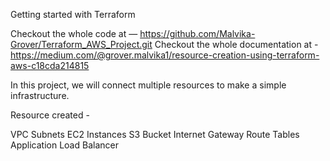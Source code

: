 Getting started with Terraform

Checkout the whole code at — https://github.com/Malvika-Grover/Terraform_AWS_Project.git 
Checkout the whole documentation at - https://medium.com/@grover.malvika1/resource-creation-using-terraform-aws-c18cda214815 

In this project, we will connect multiple resources to make a simple infrastructure.

Resource created -

VPC
Subnets
EC2 Instances
S3 Bucket
Internet Gateway
Route Tables
Application Load Balancer
